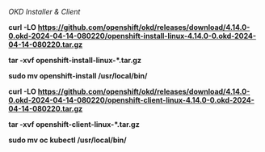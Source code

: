 *OKD Installer & Client*

**curl -LO https://github.com/openshift/okd/releases/download/4.14.0-0.okd-2024-04-14-080220/openshift-install-linux-4.14.0-0.okd-2024-04-14-080220.tar.gz**

**tar -xvf openshift-install-linux-*.tar.gz**

**sudo mv openshift-install /usr/local/bin/**

**curl -LO https://github.com/openshift/okd/releases/download/4.14.0-0.okd-2024-04-14-080220/openshift-client-linux-4.14.0-0.okd-2024-04-14-080220.tar.gz**

**tar -xvf openshift-client-linux-*.tar.gz**

**sudo mv oc kubectl /usr/local/bin/**
